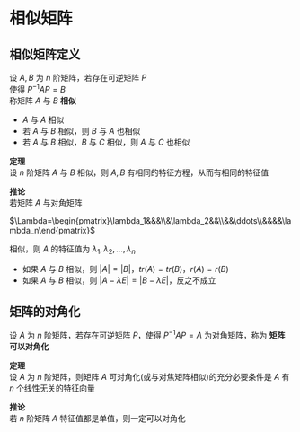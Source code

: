 # 相似矩阵
## 相似矩阵定义
设 $A,B$ 为 $n$ 阶矩阵，若存在可逆矩阵 $P$\
使得 $P^{-1}AP=B$\
称矩阵 $A$ 与 $B$ **相似**

+ $A$ 与 $A$ 相似
+ 若 $A$ 与 $B$ 相似，则 $B$ 与 $A$ 也相似
+ 若 $A$ 与 $B$ 相似，$B$ 与 $C$ 相似，则 $A$ 与 $C$ 也相似

**定理**\
设 $n$ 阶矩阵 $A$ 与 $B$ 相似，则 $A,B$ 有相同的特征方程，从而有相同的特征值

**推论**\
若矩阵 $A$ 与对角矩阵

$\Lambda=\begin{pmatrix}\lambda_1&&&\\&\lambda_2&&\\&&\ddots\\&&&&\lambda_n\end{pmatrix}$ 

相似，则 $A$ 的特征值为 $\lambda_1,\lambda_2,\dots,\lambda_n$

+ 如果 $A$ 与 $B$ 相似，则 $|A|=|B|，tr(A)=tr(B)，r(A)=r(B)$
+ 如果 $A$ 与 $B$ 相似，则 $|A-\lambda E|=|B-\lambda E|$，反之不成立

## 矩阵的对角化
设 $A$ 为 $n$ 阶矩阵，若存在可逆矩阵 $P$，使得 $P^{-1}AP=\Lambda$ 为对角矩阵，称为 **矩阵可以对角化**

**定理**\
设 $A$ 为 $n$ 阶矩阵，则矩阵 $A$ 可对角化(或与对焦矩阵相似)的充分必要条件是 $A$ 有 $n$ 个线性无关的特征向量

**推论**\
若 $n$ 阶矩阵 $A$ 特征值都是单值，则一定可以对角化
